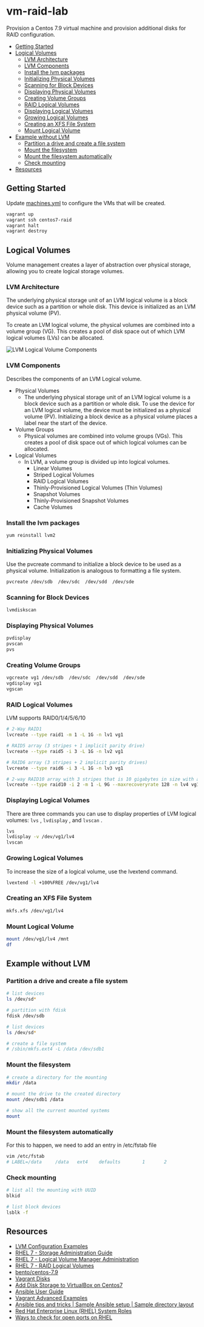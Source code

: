 # vm-raid-lab

Provision a Centos 7.9 virtual machine and
provision additional disks for RAID configuration.

- [Getting Started](#getting-started)
- [Logical Volumes](#logical-volumes)
  - [LVM Architecture](#lvm-architecture)
  - [LVM Components](#lvm-components)
  - [Install the lvm packages](#install-the-lvm-packages)
  - [Initializing Physical Volumes](#initializing-physical-volumes)
  - [Scanning for Block Devices](#scanning-for-block-devices)
  - [Displaying Physical Volumes](#displaying-physical-volumes)
  - [Creating Volume Groups](#creating-volume-groups)
  - [RAID Logical Volumes](#raid-logical-volumes)
  - [Displaying Logical Volumes](#displaying-logical-volumes)
  - [Growing Logical Volumes](#growing-logical-volumes)
  - [Creating an XFS File System](#creating-an-xfs-file-system)
  - [Mount Logical Volume](#mount-logical-volume)
- [Example without LVM](#example-without-lvm)
  - [Partition a drive and create a file system](#partition-a-drive-and-create-a-file-system)
  - [Mount the filesystem](#mount-the-filesystem)
  - [Mount the filesystem automatically](#mount-the-filesystem-automatically)
  - [Check mounting](#check-mounting)
- [Resources](#resources)

## Getting Started

Update [machines.yml](machines.yml) to configure the VMs that will be created.

```bash
vagrant up
vagrant ssh centos7-raid
vagrant halt
vagrant destroy
```

## Logical Volumes

Volume management creates a layer of abstraction over physical storage, allowing you to create logical storage volumes.

### LVM Architecture

The underlying physical storage unit of an LVM logical volume is a block device such as a partition or whole disk. This device is initialized as an LVM physical volume (PV).

To create an LVM logical volume, the physical volumes are combined into a volume group (VG). This creates a pool of disk space out of which LVM logical volumes (LVs) can be allocated.

![LVM Logical Volume Components](img/image.png)

### LVM Components

Describes the components of an LVM Logical volume.

- Physical Volumes
  - The underlying physical storage unit of an LVM logical volume is a block device such as a partition or whole disk. To use the device for an LVM logical volume, the device must be initialized as a physical volume (PV). Initializing a block device as a physical volume places a label near the start of the device.
- Volume Groups
  - Physical volumes are combined into volume groups (VGs). This creates a pool of disk space out of which logical volumes can be allocated.
- Logical Volumes
  - In LVM, a volume group is divided up into logical volumes.
    - Linear Volumes
    - Striped Logical Volumes
    - RAID Logical Volumes
    - Thinly-Provisioned Logical Volumes (Thin Volumes)
    - Snapshot Volumes
    - Thinly-Provisioned Snapshot Volumes
    - Cache Volumes

### Install the lvm packages

```bash
yum reinstall lvm2
```

### Initializing Physical Volumes

Use the pvcreate command to initialize a block device to be used as a physical volume. Initialization is analogous to formatting a file system.

```bash
pvcreate /dev/sdb  /dev/sdc  /dev/sdd  /dev/sde
```

### Scanning for Block Devices

```bash
lvmdiskscan
```

### Displaying Physical Volumes

```bash
pvdisplay
pvscan
pvs
```

### Creating Volume Groups

```bash
vgcreate vg1 /dev/sdb  /dev/sdc  /dev/sdd  /dev/sde
vgdisplay vg1
vgscan
```

### RAID Logical Volumes

LVM supports RAID0/1/4/5/6/10

```bash
# 2-Way RAID1
lvcreate --type raid1 -m 1 -L 1G -n lv1 vg1

# RAID5 array (3 stripes + 1 implicit parity drive)
lvcreate --type raid5 -i 3 -L 1G -n lv2 vg1

# RAID6 array (3 stripes + 2 implicit parity drives)
lvcreate --type raid6 -i 3 -L 1G -n lv3 vg1

# 2-way RAID10 array with 3 stripes that is 10 gigabytes in size with a maximum recovery rate of 128 kiB/sec/device
lvcreate --type raid10 -i 2 -m 1 -L 9G --maxrecoveryrate 128 -n lv4 vg1

```

### Displaying Logical Volumes

There are three commands you can use to display properties of LVM logical volumes: `lvs` , `lvdisplay` , and `lvscan` .

```bash
lvs
lvdisplay -v /dev/vg1/lv4
lvscan
```

### Growing Logical Volumes

To increase the size of a logical volume, use the lvextend command.

```bash
lvextend -l +100%FREE /dev/vg1/lv4
```

### Creating an XFS File System

```bash
mkfs.xfs /dev/vg1/lv4
```

### Mount Logical Volume

```bash
mount /dev/vg1/lv4 /mnt
df
```

## Example without LVM

### Partition a drive and create a file system

```bash
# list devices
ls /dev/sd*

# partition with fdisk
fdisk /dev/sdb

# list devices
ls /dev/sd*

# create a file system
# /sbin/mkfs.ext4 -L /data /dev/sdb1
```

### Mount the filesystem

```bash
# create a directory for the mounting
mkdir /data

# mount the drive to the created directory
mount /dev/sdb1 /data

# show all the current mounted systems
mount
```

### Mount the filesystem automatically

For this to happen, we need to add an entry in /etc/fstab file

```bash
vim /etc/fstab
# LABEL=/data     /data   ext4    defaults        1       2
```

### Check mounting

```bash
# list all the mounting with UUID
blkid

# list block devices
lsblk -f
```

## Resources

- [LVM Configuration Examples](https://access.redhat.com/documentation/en-us/red_hat_enterprise_linux/7/html/logical_volume_manager_administration/lvm_examples)
- [RHEL 7 - Storage Administration Guide](https://access.redhat.com/documentation/en-us/red_hat_enterprise_linux/7/html/storage_administration_guide/index)
- [RHEL 7 - Logical Volume Manager Administration](https://access.redhat.com/documentation/en-us/red_hat_enterprise_linux/7/html/logical_volume_manager_administration/index)
- [RHEL 7 - RAID Logical Volumes](https://access.redhat.com/documentation/en-us/red_hat_enterprise_linux/7/html/logical_volume_manager_administration/lv#raid_volume_create)
- [bento/centos-7.9](https://app.vagrantup.com/bento/boxes/centos-7.9)
- [Vagrant Disks](https://developer.hashicorp.com/vagrant/docs/disks/usage)
- [Add Disk Storage to VirtualBox on Centos7](https://tzhwang.com/2020/10/19/add-disk-storage-to-virtualbox-on-centos7/)
- [Ansible User Guide](https://docs.ansible.com/ansible/2.8/user_guide/index.html)
- [Vagrant Advanced Examples](https://ctrlnotes.com/vagrant-advanced-examples/#-insert-custom-ssh-public-key-to-the-vm)
- [Ansible tips and tricks | Sample Ansible setup | Sample directory layout](https://docs.ansible.com/ansible/latest/tips_tricks/sample_setup.html#id1)
- [Red Hat Enterprise Linux (RHEL) System Roles](https://access.redhat.com/articles/3050101)
- [Ways to check for open ports on RHEL](https://access.redhat.com/discussions/3539801)
